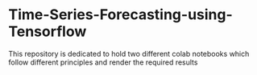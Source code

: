 # Time-Series-Forecasting-using-Tensorflow
This repository is dedicated to hold two different colab notebooks which follow different principles and render the required results
